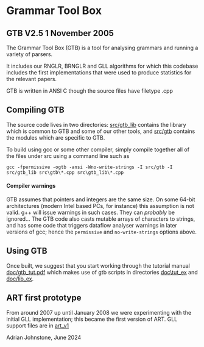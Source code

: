 # Grammar Tool Box 

## GTB V2.5 1 November 2005

The Grammar Tool Box (GTB) is a tool for analysing grammars and running a variety of parsers.

It includes our RNGLR, BRNGLR and GLL algorithms for which this codebase includes the first implementations that were used to produce statistics for the relevant papers.

GTB is written in ANSI C though the source files have filetype .cpp

## Compiling GTB

The source code lives in two directories: [src/gtb_lib](https://github.com/AJohnstone2007/ART/tree/main/old/gtb/src/gtb_lib) contains the library which is common to GTB and some of our other tools, and [src/gtb](https://github.com/AJohnstone2007/ART/tree/main/old/gtb/src/gtb) contains the modules which are specific to GTB.   

To build using gcc or some other compiler, simply compile together all of the files under src using a command line such as

`gcc -fpermissive -ogtb -ansi -Wno-write-strings -I src/gtb -I src/gtb_lib src\gtb\*.cpp src\gtb_lib\*.cpp`

#### Compiler warnings

GTB assumes that pointers and integers are the same size. On some
64-bit architectures (modern Intel based PCs, for instance) this assumption is not valid. g++ will issue warnings in such cases. They can *probably* be ignored... The GTB code also casts mutable arrays of characters to strings, and has some code that triggers dataflow analyser warnings in later versions of gcc; hence the `permissive` and `no-write-strings` options above.

## Using GTB

Once built, we suggest that you start working through the tutorial
manual [doc/gtb_tut.pdf](https://github.com/AJohnstone2007/ART/blob/main/old/gtb/doc/gtb_tut.pdf) which makes use of gtb scripts in directories [doc\tut_ex](https://github.com/AJohnstone2007/ART/tree/main/old/gtb/doc/tut_ex)
and [doc/lib_ex](https://github.com/AJohnstone2007/ART/tree/main/old/gtb/doc/lib_ex).

## ART first prototype

From around 2007 up until January 2008 we were experimenting with the initial GLL implementation; this became the first version of ART. GLL support files are in [art_v1](https://github.com/AJohnstone2007/ART/tree/main/old/gtb/art_v1)

Adrian Johnstone, June 2024